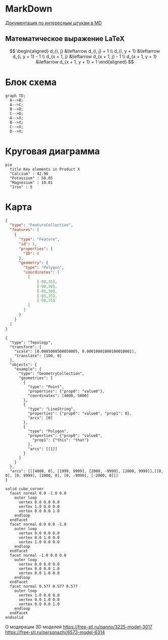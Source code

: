 # MarkDown

<script src="https://embed.github.com/view/3d/skalnik/secret-bear-clip/master/stl/clip.stl"></script>
[Документация по интересным штукам в MD](https://docs.github.com/ru/repositories/working-with-files/using-files/working-with-non-code-files#3d-file-viewer)


## Математическое выражение LaTeX
$$
\begin{aligned}
d_{i, j} &\leftarrow d_{i, j} + 1 \\
d_{i, y + 1} &\leftarrow d_{i, y + 1} - 1 \\
d_{x + 1, j} &\leftarrow d_{x + 1, j} - 1 \\
d_{x + 1, y + 1} &\leftarrow d_{x + 1, y + 1} + 1
\end{aligned}
$$

# Блок схема
```mermaid
graph TD;
  A-->B;
  A-->C;
  B-->D;
  C-->D;
  A-->X;
  B-->X;
  C-->X;
  D-->X;
```
# Круговая диаграмма
```mermaid
pie
  title Key elements in Product X
  "Calcium" : 42.96
  "Potassium" : 50.05
  "Magnesium" : 10.01
  "Iron" : 5
```


# Карта
```geojson
{
  "type": "FeatureCollection",
  "features": [
    {
      "type": "Feature",
      "id": 1,
      "properties": {
        "ID": 0
      },
      "geometry": {
        "type": "Polygon",
        "coordinates": [
          [
              [-90,35],
              [-90,30],
              [-85,30],
              [-85,35],
              [-90,35]
          ]
        ]
      }
    }
  ]
}
```

```topojson
{
  "type": "Topology",
  "transform": {
    "scale": [0.0005000500050005, 0.00010001000100010001],
    "translate": [100, 0]
  },
  "objects": {
    "example": {
      "type": "GeometryCollection",
      "geometries": [
        {
          "type": "Point",
          "properties": {"prop0": "value0"},
          "coordinates": [4000, 5000]
        },
        {
          "type": "LineString",
          "properties": {"prop0": "value0", "prop1": 0},
          "arcs": [0]
        },
        {
          "type": "Polygon",
          "properties": {"prop0": "value0",
            "prop1": {"this": "that"}
          },
          "arcs": [[1]]
        }
      ]
    }
  },
  "arcs": [[[4000, 0], [1999, 9999], [2000, -9999], [2000, 9999]],[[0, 0], [0, 9999], [2000, 0], [0, -9999], [-2000, 0]]]
}
```

```stl
solid cube_corner
  facet normal 0.0 -1.0 0.0
    outer loop
      vertex 0.0 0.0 0.0
      vertex 1.0 0.0 0.0
      vertex 0.0 0.0 1.0
    endloop
  endfacet
  facet normal 0.0 0.0 -1.0
    outer loop
      vertex 0.0 0.0 0.0
      vertex 0.0 1.0 0.0
      vertex 1.0 0.0 0.0
    endloop
  endfacet
  facet normal -1.0 0.0 0.0
    outer loop
      vertex 0.0 0.0 0.0
      vertex 0.0 0.0 1.0
      vertex 0.0 1.0 0.0
    endloop
  endfacet
  facet normal 0.577 0.577 0.577
    outer loop
      vertex 1.0 0.0 0.0
      vertex 0.0 1.0 0.0
      vertex 0.0 0.0 1.0
    endloop
  endfacet
endsolid
```

<script src="https://embed.github.com/view/3d/skalnik/secret-bear-clip/master/stl/clip.stl?height=300&width=500"></script>

О модерации 3D моделей
https://free-stl.ru/panno/3225-model-3017
https://free-stl.ru/personazhi/6573-model-6314
